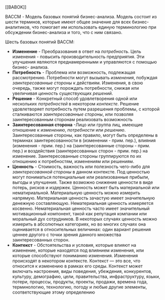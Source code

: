 [[BABOK]]

BACCM - Модель базовых понятий бизнес-анализа.
Модель состоит из шести терминов, которые имеют общее значение для всех бизнес-аналитиков, что помогает им использовать единую терминологию при обсуждении бизнес-анализа и того, что с ним связано.

Шесть базовых понятий BACCM: 
- **Изменение** - Преобразования в ответ на *потребность*. Цель изменения - повысить производительность предприятия. Эти улучшения являются преднамеренными и управляются с помощью бизнес- анализа.
- **Потребность** - Проблема или возможность, подлежащая рассмотрению. Потребности могут вызывать *изменения*, побуждая *заинтересованные стороны* к действиям. Изменения, в свою очередь, также могут порождать потребности, снижая или увеличивая *ценность* существующих *решений*.
- **Решение** - Конкретный способ удовлетворения одной или нескольких *потребностей* в некотором *контексте*. Решение удовлетворяет потребность путем разрешения проблемы, с которой сталкиваются *заинтересованные стороны*, или позволяя заинтересованным сторонам реализовать возможность
- **Заинтересованная сторона** -Лицо или группа лиц, имеющие отношение к *изменению*, *потребности* или *решению*. Заинтересованные стороны, как правило, могут быть определены в терминах заинтересованности в (изменении - прим. пер.), влияния (изменения - прим. пер.) на (заинтересованные стороны - прим. пер.) и воздействия (заинтересованных сторон - прим. пер.) на изменение. Заинтересованные стороны группируются по их отношению к потребностям, изменениям или решениям.  
- **Ценность** - Стоимость, важность или полезность чего-либо для *заинтересованной стороны* в данном контексте. Под ценностью могут пониматься потенциальные или реализованные прибыли, выгоды и улучшения. Также возможно снижение ценности в виде потерь, рисков и издержек. Ценность может быть материальной или нематириальной. Материальную ценность можно измерить напрямую. Материальная ценность зачастую имеет значительную денежную составляющую. Нематериальная ценность измеряется косвенно. Нематериальная ценность часто имеет значительный мотивационный компонент, такой как репутация компании или моральный дух сотрудников. В некоторых случаях ценность можно измерить в абсолютных категориях, но во многих случаях она оценивается в относительных величинах: один вариант решения ценнее другого с точки зрения данного множества заинтересованных сторон.
- **Контекст** - Обстоятельства и условия, которые влияют на изменение, которые находятся под влиянием изменения, или которые способствуют пониманию изменения. Изменения происходят в некотором контексте. Контекст — это все, что относится к изменению в рамках его среды. Контекст может включать настроения, виды поведения, убеждения, конкурентов, культуру, демографию, цели, правительства, инфраструктуру, языки, потери, процессы, продукты, проекты, продажи, времена года, терминологию, технологию, погоду и любые другие элементы, соответствующие этому определению
